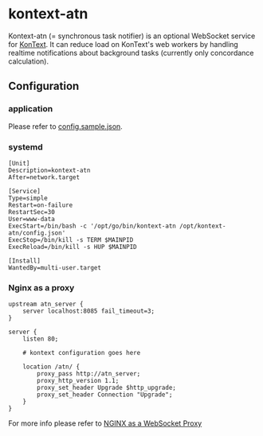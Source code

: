# kontext-atn

Kontext-atn (= synchronous task notifier) is an optional WebSocket service for
[KonText](https://github.com/czcorpus/kontext). It can reduce load
on KonText's web workers by handling realtime notifications about background tasks
(currently only concordance calculation).


## Configuration

### application

Please refer to [config.sample.json](./config.sample.json).

### systemd

```
[Unit]
Description=kontext-atn
After=network.target

[Service]
Type=simple
Restart=on-failure
RestartSec=30
User=www-data
ExecStart=/bin/bash -c '/opt/go/bin/kontext-atn /opt/kontext-atn/config.json'
ExecStop=/bin/kill -s TERM $MAINPID
ExecReload=/bin/kill -s HUP $MAINPID

[Install]
WantedBy=multi-user.target
```

### Nginx as a proxy

```
upstream atn_server {
    server localhost:8085 fail_timeout=3;
}

server {
    listen 80;

    # kontext configuration goes here

    location /atn/ {
        proxy_pass http://atn_server;
        proxy_http_version 1.1;
        proxy_set_header Upgrade $http_upgrade;
        proxy_set_header Connection "Upgrade";
    }
}
```

For more info please refer to [NGINX as a WebSocket Proxy](https://www.nginx.com/blog/websocket-nginx/)
